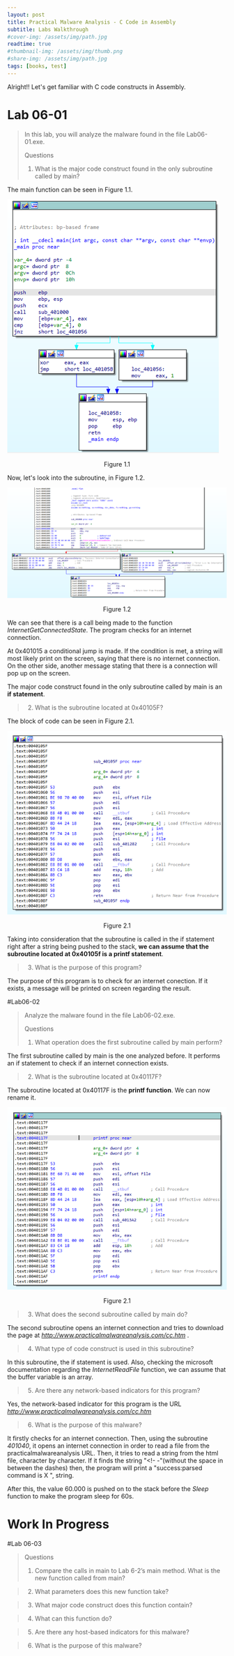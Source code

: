 ```yaml
---
layout: post
title: Practical Malware Analysis - C Code in Assembly
subtitle: Labs Walkthrough
#cover-img: /assets/img/path.jpg
readtime: true
#thumbnail-img: /assets/img/thumb.png
#share-img: /assets/img/path.jpg
tags: [books, test]
---
```


Alright!! Let's get familiar with C code constructs in Assembly. 

# Lab 06-01

> In this lab, you will analyze the malware found in the file Lab06-01.exe.
>
> Questions
>
> 1. What is the major code construct found in the only subroutine called by main?

The main function can be seen in Figure 1.1.

![Q1_Lab06-01.exe](/assets/img/PMA/Chapter_6/Lab6-1/Q1_Lab06-01.exe.png)
<p align="center"> Figure 1.1 </p>

Now, let's look into the subroutine, in Figure 1.2.

![Q1.1_Lab06-01.exe](/assets/img/PMA/Chapter_6/Lab6-1/Q1.1_Lab06-01.exe.png)
<p align="center"> Figure 1.2 </p>


We can see that there is a call being made to the function _InternetGetConnectedState_. The program checks for an internet connection. 

At 0x401015 a conditional jump is made. If the condition is met, a string will most likely print on the screen, saying that there is no internet connection. On the other side, another message stating that there is a connection will pop up on the screen.

The major code construct found in the only subroutine called by main is an **if statement**. 



> 2. What is the subroutine located at 0x40105F?

The block of code can be seen in Figure 2.1.

![Q2_Lab06-01.exe](/assets/img/PMA/Chapter_6/Lab6-1/Q2_Lab06-01.exe.png)
<p align="center"> Figure 2.1 </p>


Taking into consideration that the subroutine is called in the if statement right after a string being pushed to the stack, **we can assume that the subroutine located at 0x40105f is a printf statement**.



> 3. What is the purpose of this program?

The purpose of this program is to check for an internet conection. If it exists, a message will be printed on screen regarding the result.


#Lab06-02

> Analyze the malware found in the file Lab06-02.exe.
>
> Questions
> 1. What operation does the first subroutine called by main perform?

The first subroutine called by main is the one analyzed before. It performs an if statement to check if an internet connection exists.


> 2. What is the subroutine located at 0x40117F?

The subroutine located at 0x40117F is the **printf function**. We can now rename it.

![Q2.1_Lab06-02.exe](/assets/img/PMA/Chapter_6/Lab6-2/Q2.1_Lab06-02.exe.png)
<p align="center"> Figure 2.1 </p>


> 3. What does the second subroutine called by main do?

The second subroutine opens an internet connection and tries to download the page at _http://www.practicalmalwareanalysis.com/cc.htm_ .


> 4. What type of code construct is used in this subroutine?

In this subroutine, the if statement is used. Also, checking the microsoft documentation regarding the _InternetReadFile_ function, we can assume that the buffer variable is an array.


> 5. Are there any network-based indicators for this program?

Yes, the network-based indicator for this program is the URL _http://www.practicalmalwareanalysis.com/cc.htm_


> 6. What is the purpose of this malware?

It firstly checks for an internet connection. Then, using the subroutine _401040_, it opens an internet connection in order to read a file from the practicalmalwareanalysis URL. Then, it tries to read a string from the html file, character by character. If it finds the string "<!- -"(without the space in between the dashes) then, the program will print a "success:parsed command is X ", string. 

After this, the value 60.000 is pushed on to the stack before the _Sleep_ function to make the program sleep for 60s.


# __Work In Progress__

#Lab 06-03

> Questions
>
> 1. Compare the calls in main to Lab 6-2’s main method. What is the new function called from main?



> 2. What parameters does this new function take?





> 3. What major code construct does this function contain?





> 4. What can this function do?





> 5. Are there any host-based indicators for this malware?




> 6. What is the purpose of this malware?
